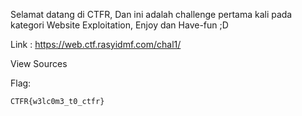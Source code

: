 Selamat datang di CTFR, Dan ini adalah challenge pertama kali pada kategori Website Exploitation, Enjoy dan Have-fun ;D

Link : https://web.ctf.rasyidmf.com/chal1/

View Sources


Flag: 
```
CTFR{w3lc0m3_t0_ctfr}
```